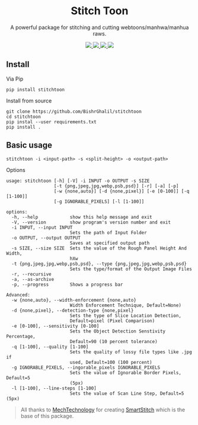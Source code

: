 <div align="center">
  <h1>Stitch Toon</h1>
  <p>
    A powerful package for stitching and cutting webtoons/manhwa/manhua raws.
  </p>
  <a href="https://github.com/BishrGhalil/stitchtoon/releases/latest">
    <img src="https://img.shields.io/github/v/release/BishrGhalil/stitchtoon">
  </a>
  <a href="https://github.com/BishrGhalil/stitchtoon/releases/latest">
    <img src="https://img.shields.io/github/release-date/BishrGhalil/stitchtoon">
  </a>
  <a href="https://github.com/BishrGhalil/stitchtoon/tree/dev">
    <img src="https://img.shields.io/github/last-commit/BishrGhalil/stitchtoon">
  </a>
  <a href="https://github.com/BishrGhalil/stitchtoon/blob/dev/LICENSE">
    <img src="https://img.shields.io/github/license/BishrGhalil/stitchtoon">
  </a>
  </div>

## Install
Via Pip
```
pip install stitchtoon
```

Install from source
```
git clone https://github.com/BishrGhalil/stitchtoon
cd stitchtoon
pip instal --user requirements.txt
pip install .
```

## Basic usage
```
stitchtoon -i <input-path> -s <split-height> -o <output-path>
```
Options
```
usage: stitchtoon [-h] [-V] -i INPUT -o OUTPUT -s SIZE
                  [-t {png,jpeg,jpg,webp,psb,psd}] [-r] [-a] [-p]
                  [-w {none,auto}] [-d {none,pixel}] [-e [0-100]] [-q [1-100]]
                  [-g IGNORABLE_PIXELS] [-l [1-100]]

options:
  -h, --help            show this help message and exit
  -V, --version         show program's version number and exit
  -i INPUT, --input INPUT
                        Sets the path of Input Folder
  -o OUTPUT, --output OUTPUT
                        Saves at specified output path
  -s SIZE, --size SIZE  Sets the value of the Rough Panel Height And Width,
                        hXw
  -t {png,jpeg,jpg,webp,psb,psd}, --type {png,jpeg,jpg,webp,psb,psd}
                        Sets the type/format of the Output Image Files
  -r, --recursive
  -a, --as-archive
  -p, --progress        Shows a progress bar

Advanced:
  -w {none,auto}, --width-enforcement {none,auto}
                        Width Enforcement Technique, Default=None)
  -d {none,pixel}, --detection-type {none,pixel}
                        Sets the type of Slice Location Detection,
                        Default=pixel (Pixel Comparison)
  -e [0-100], --sensitivity [0-100]
                        Sets the Object Detection Senstivity Percentage,
                        Default=90 (10 percent tolerance)
  -q [1-100], --quality [1-100]
                        Sets the quality of lossy file types like .jpg if
                        used, Default=100 (100 percent)
  -g IGNORABLE_PIXELS, --ingorable_pixels IGNORABLE_PIXELS
                        Sets the value of Ignorable Border Pixels, Default=5
                        (5px)
  -l [1-100], --line-steps [1-100]
                        Sets the value of Scan Line Step, Default=5 (5px)
```

 
> All thanks to [MechTechnology](https://github.com/MechTechnology) for creating [SmartStitch](https://github.com/BishrGhalil/stitchtoon) which is the base of this package.
